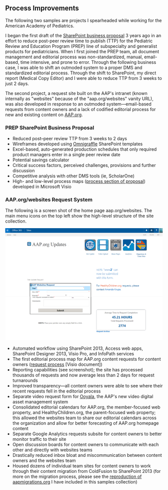 ## Process Improvements

The following two samples are projects I spearheaded while working for the American Academy of Pediatrics. 

I began the first draft of the [SharePoint business proposal](/samples/docs/prep_sp_proposal.pdf) 3 years ago in an effort to reduce post-peer review time to publish (TTP) for the Pediatric Review and Education Program (PREP) line of subspecialty and generalist products for pediatricians. When I first joined the PREP team, all document management and editorial process was non-standardized, manual, email-based, time intensive, and prone to error. Through the following business case, I was able to shift an outmoded system to a proper DMS and standardized editorial process. Through the shift to SharePoint, my direct report (Medical Copy Editor) and I were able to reduce TTP from 3 weeks to just 2 days.

The second project, a request site built on the AAP's intranet (known internally as "websites" because of the "aap.org/websites" vanity URL), was also developed in response to an outmoded system&mdash;email-based requests from content owners and a lack of codified editorial process for new and existing content on [AAP.org](https://www.aap.org).

### PREP SharePoint Business Proposal  

* Reduced post&ndash;peer review TTP from 3 weeks to 2 days
* Wireframes developed using [Omnigraffle](https://www.omnigroup.com/omnigraffle) SharePoint templates
* Excel-based, auto-generated production schedules that only required product managers enter in a single peer review date
* Potential savings calculator
* Critical success factors, perceived challenges, provisions and further discussion
* Competitive analysis with other DMS tools (ie, ScholarOne)
* High- and low-level process maps ([process section of proposal](/samples/docs/prep_process.pdf)) developed in Microsoft Visio

### AAP.org/websites Request System

The following is a screen shot of the home page aap.org/websites. The main menu icons on the top left show the high-level structure of the site collection.

![Screenshot of the homepage of the AAP.org internal request system built on SharePoint 2013](/assets/images/samples/aaporgwebsites.png)

* Automated workflow using SharePoint 2013, Access web apps, SharePoint Designer 2013, Visio Pro, and InfoPath services
* The first editorial process map for AAP.org content requests for content owners ([request process](/samples/docs/request_process.vsdx) \[Visio document\]) 
* Reporting capabilities (see screenshot); the site has processed thousands of requests and now average less than 2 days for request turnarounds
* Improved transparency&mdash;all content owners were able to see where their recent requests fell in the editorial process
* Separate video request form for [Ooyala](http://www.ooyala.com/), the AAP's new video digital asset management system
* Consolidated editorial calendars for AAP.org, the member-focused web property, and HealthyChildren.org, the parent-focused web property; this allowed the websites team to share our editorial calendars across the organization and allow for better forecasting of AAP.org homepage content
* Separate Google Analytics requests subsite for content owners to better monitor traffic to their site
* Open discussion boards for content owners to communicate with each other and directly with websites teams
* Drastically reduced inbox bloat and miscommunication between content owners and the websites team
* Housed dozens of individual team sites for content owners to work through their content migration from ColdFusion to SharePoint 2013 (for more on the migration process, please see the [reproduction of aapmigrations.org](/samples/aapmigrations/process1/) I have included in this samples collection)